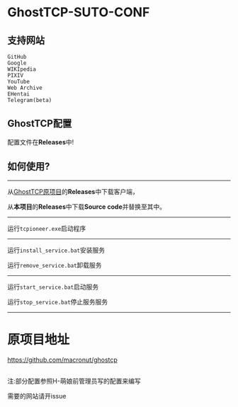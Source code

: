 # GhostTCP-SUTO-CONF
## 支持网站
```
GitHub
Google
WIKIpedia
PIXIV
YouTube
Web Archive
EHentai
Telegram(beta)
```

## GhostTCP配置

配置文件在**Releases**中!

## 如何使用?
---
从[GhostTCP原项目](https://github.com/macronut/ghostcp)的**Releases**中下载客户端，


从**本项目**的**Releases**中下载**Source code**并替换至其中。

---

运行`tcpioneer.exe`启动程序

---

运行`install_service.bat`安装服务

运行`remove_service.bat`卸载服务

---

运行`start_service.bat`启动服务

运行`stop_service.bat`停止服务服务

---

# 原项目地址

https://github.com/macronut/ghostcp

##
注:部分配置参照H-萌娘前管理员写的配置来编写

需要的网站请开issue
